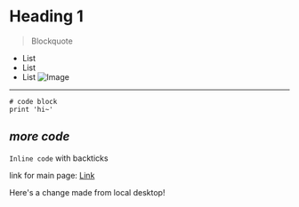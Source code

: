 # Heading 1	
> Blockquote
* List
* List
* List ![Image](http://url/a.png)
---
```
# code block
print 'hi~'
```
## *more code*
`Inline code` with backticks

link for main page: [Link](https://aaroncc914.github.io/cse15l-lab-reports/lab-report-1-week-2.html)

Here's a change made from local desktop!
